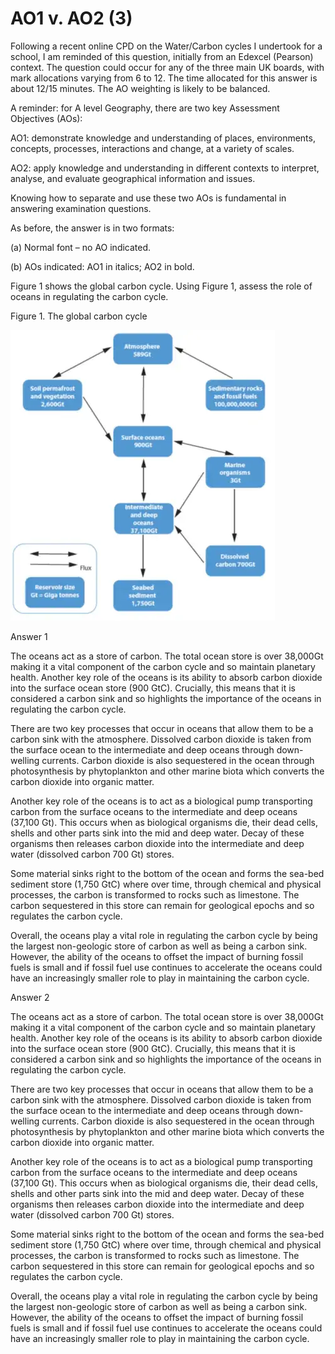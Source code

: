 # AO1 v. AO2 (3)

Following a recent online CPD on the Water/Carbon cycles I undertook for a school, I am reminded of this question, initially from an Edexcel (Pearson) context. The question could occur for any of the three main UK boards, with mark allocations varying from 6 to 12. The time allocated for this answer is about 12/15 minutes. The AO weighting is likely to be balanced.

A reminder: for A level Geography, there are two key Assessment Objectives (AOs):

AO1: demonstrate knowledge and understanding of places, environments, concepts, processes, interactions and change, at a variety of scales.

AO2: apply knowledge and understanding in different contexts to interpret, analyse, and evaluate geographical information and issues.

Knowing how to separate and use these two AOs is fundamental in answering examination questions.

As before, the answer is in two formats:

(a)    Normal font – no AO indicated.

(b)   AOs indicated: AO1 in italics; AO2 in bold.

Figure 1 shows the global carbon cycle. Using Figure 1, assess the role of oceans in regulating the carbon cycle.

Figure 1. The global carbon cycle

![image](.pix/the_global_carbon_cycle.webp)

Answer 1

The oceans act as a store of carbon. The total ocean store is over 38,000Gt making it a vital component of the carbon cycle and so maintain planetary health. Another key role of the oceans is its ability to absorb carbon dioxide into the surface ocean store (900 GtC). Crucially, this means that it is considered a carbon sink and so highlights the importance of the oceans in regulating the carbon cycle.

There are two key processes that occur in oceans that allow them to be a carbon sink with the atmosphere. Dissolved carbon dioxide is taken from the surface ocean to the intermediate and deep oceans through down-welling currents. Carbon dioxide is also sequestered in the ocean through photosynthesis by phytoplankton and other marine biota which converts the carbon dioxide into organic matter.

Another key role of the oceans is to act as a biological pump transporting carbon from the surface oceans to the intermediate and deep oceans (37,100 Gt). This occurs when as biological organisms die, their dead cells, shells and other parts sink into the mid and deep water. Decay of these organisms then releases carbon dioxide into the intermediate and deep water (dissolved carbon 700 Gt) stores.

Some material sinks right to the bottom of the ocean and forms the sea-bed sediment store (1,750 GtC) where over time, through chemical and physical processes, the carbon is transformed to rocks such as limestone. The carbon sequestered in this store can remain for geological epochs and so regulates the carbon cycle.

Overall, the oceans play a vital role in regulating the carbon cycle by being the largest non-geologic store of carbon as well as being a carbon sink. However, the ability of the oceans to offset the impact of burning fossil fuels is small and if fossil fuel use continues to accelerate the oceans could have an increasingly smaller role to play in maintaining the carbon cycle.

Answer 2

The oceans act as a store of carbon. The total ocean store is over 38,000Gt making it a vital component of the carbon cycle and so maintain planetary health. Another key role of the oceans is its ability to absorb carbon dioxide into the surface ocean store (900 GtC). Crucially, this means that it is considered a carbon sink and so highlights the importance of the oceans in regulating the carbon cycle.

There are two key processes that occur in oceans that allow them to be a carbon sink with the atmosphere. Dissolved carbon dioxide is taken from the surface ocean to the intermediate and deep oceans through down-welling currents. Carbon dioxide is also sequestered in the ocean through photosynthesis by phytoplankton and other marine biota which converts the carbon dioxide into organic matter.

Another key role of the oceans is to act as a biological pump transporting carbon from the surface oceans to the intermediate and deep oceans (37,100 Gt). This occurs when as biological organisms die, their dead cells, shells and other parts sink into the mid and deep water. Decay of these organisms then releases carbon dioxide into the intermediate and deep water (dissolved carbon 700 Gt) stores.

Some material sinks right to the bottom of the ocean and forms the sea-bed sediment store (1,750 GtC) where over time, through chemical and physical processes, the carbon is transformed to rocks such as limestone. The carbon sequestered in this store can remain for geological epochs and so regulates the carbon cycle.

Overall, the oceans play a vital role in regulating the carbon cycle by being the largest non-geologic store of carbon as well as being a carbon sink. However, the ability of the oceans to offset the impact of burning fossil fuels is small and if fossil fuel use continues to accelerate the oceans could have an increasingly smaller role to play in maintaining the carbon cycle.




